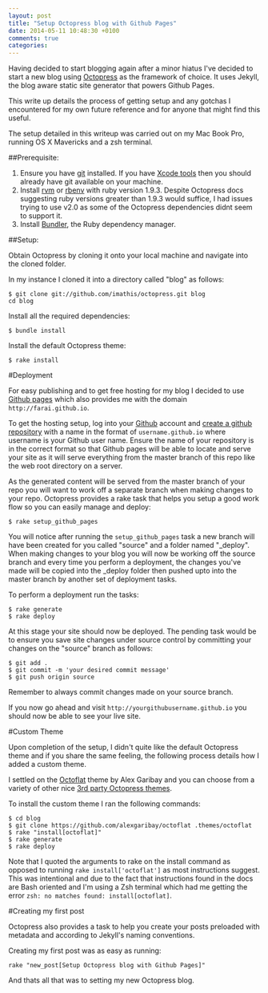```yaml
---
layout: post
title: "Setup Octopress blog with Github Pages"
date: 2014-05-11 10:48:30 +0100
comments: true
categories:
---
```


Having decided to start blogging again after a minor hiatus I've decided to start a new blog using [Octopress](http://octopress.org/) as the framework of choice. It uses Jekyll, the blog aware static site generator that powers  Github Pages.

This write up details the process of getting setup and any gotchas I encountered for my own future reference and for anyone that might find this useful.

The setup detailed in this writeup was carried out on my Mac Book Pro, running OS X Mavericks and a zsh terminal.

##Prerequisite:

1. Ensure you have [git](http://git-scm.com/) installed. If you have [Xcode tools](https://developer.apple.com/xcode/downloads/) then you should already have git available on your machine.
2. Install [rvm](https://github.com/wayneeseguin/rvm) or [rbenv](https://github.com/sstephenson/rbenv) with ruby version 1.9.3. Despite Octopress docs suggesting ruby versions greater than 1.9.3 would suffice, I had issues trying to use v2.0 as some of the Octopress dependencies didnt seem to support it.
3. Install [Bundler](http://bundler.io/),  the Ruby dependency manager.

##Setup:

Obtain Octopress by cloning it onto your local machine and navigate into the cloned folder.

In my instance I cloned it into a directory called "blog" as follows:

```
$ git clone git://github.com/imathis/octopress.git blog
cd blog

```
Install all the required dependencies:

```
$ bundle install

```
Install the default Octopress theme:

```
$ rake install

```

#Deployment

For easy publishing and to get free hosting for my blog I decided to use [Github pages](https://pages.github.com/) which also provides me with the domain `http://farai.github.io`.

To get the hosting setup, log into your [Github](https://github.com/) account and [create a github repository](https://github.com/repositories/new) with a name in the format of `username.github.io` where username is your Github user name. Ensure the name of your repository is in the correct format so that Github pages will be able to locate and serve your site as it will serve everything from the master branch of this repo like the web root directory on a server.

As the generated content will be served from the master branch of your repo you will want to work off a separate branch when making changes to your repo. Octopress provides a rake task that helps you setup a good work flow so you can easily manage and deploy:

```
$ rake setup_github_pages

```
You will notice after running the `setup_github_pages` task a new branch will have been created for you called "source" and a folder named "_deploy". When making changes to your blog you will now be working off the source branch and every time you perform a deployment, the changes you've made will be copied into the _deploy folder then pushed upto into the master branch by another set of deployment tasks.

To perform a deployment run the tasks:
```
$ rake generate
$ rake deploy

```

At this stage your site should now be deployed. The pending task would be to ensure you save site changes under source control by committing your changes on the "source" branch as follows:

```
$ git add .
$ git commit -m 'your desired commit message'
$ git push origin source

```
Remember to always commit changes made on your source branch.

If you now go ahead and visit `http://yourgithubusername.github.io` you should now be able to see your live site.

#Custom Theme

Upon completion of the setup, I didn't quite like the default Octopress theme and if you share the same feeling, the following process details how I added a custom theme.

I settled on the [Octoflat](http://github.com/alexgaribay/octoflat) theme by Alex Garibay and you can choose from a variety of other nice [3rd party Octopress themes](https://github.com/imathis/octopress/wiki/3rd-Party-Octopress-Themes).

To install the custom theme I ran the following commands:

```
$ cd blog
$ git clone https://github.com/alexgaribay/octoflat .themes/octoflat
$ rake "install[octoflat]"
$ rake generate
$ rake deploy

```
Note that I quoted the arguments to rake on the install command as opposed to running `rake install['octoflat']` as most instructions suggest. This was intentional and due to the fact that instructions found in the docs are Bash oriented and I'm using a Zsh terminal which had me getting the error `zsh: no matches found: install[octoflat]`.

#Creating my first post

Octopress also provides a task to help you create your posts preloaded with metadata and according to Jekyll's naming conventions.

Creating my first post was as easy as running:

```
rake "new_post[Setup Octopress blog with Github Pages]"

```
And thats all that was to setting my new Octopress blog.
